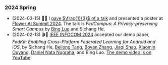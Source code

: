 <!-- markdownlint-disable-file first-line-h1 -->
### 2024 Spring

- (2024-03-15) 💬🌻 I [gave $\frac{1}{3}$ of
    a talk](https://youtu.be/K7yu2jvu_t8?t=651) and
    presented a poster at
    [Flower AI Summit 2024](https://flower.dev/conf/flower-summit-2024/).
    The talk is *FedCampus: A Privacy-preserving Smart Campus* by
    [Bing Luo](https://luobing1008.github.io/) and Sichang He.
- (2024-02-13) 🎬📱 [IEEE INFOCOM 2024](https://infocom2024.ieee-infocom.org/)
    accepted our demo paper, *FedKit:
    Enabling Cross-Platform Federated Learning for Android and iOS*, by
    Sichang He, [Beilong Tang](https://github.com/Beilong-Tang),
    [Boyan Zhang](https://github.com/Johnnybyzhang),
    [Jiaqi Shao](https://jiaqi-shao-academic-page.vercel.app/),
    [Xiaomin Ouyang](https://xmouyang.github.io/),
    [Daniel Nata Nugraha](https://discuss.flower.ai/u/danielnata/summary), and
    Bing Luo. [The demo video is on
    YouTube](https://www.youtube.com/watch?v=TONTBkp_l6M).
